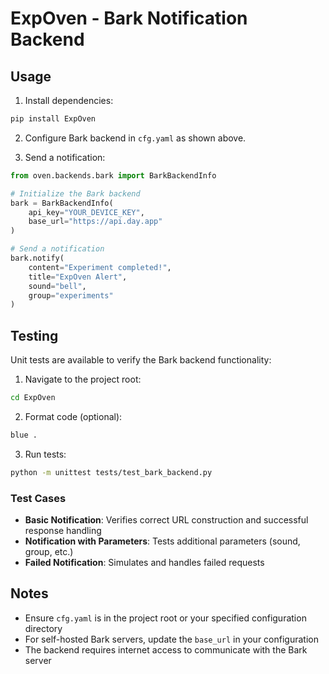 # ExpOven - Bark Notification Backend
## Usage

1. Install dependencies:
```bash
pip install ExpOven
```

2. Configure Bark backend in `cfg.yaml` as shown above.

3. Send a notification:

```python
from oven.backends.bark import BarkBackendInfo

# Initialize the Bark backend
bark = BarkBackendInfo(
    api_key="YOUR_DEVICE_KEY",
    base_url="https://api.day.app"
)

# Send a notification
bark.notify(
    content="Experiment completed!",
    title="ExpOven Alert",
    sound="bell",
    group="experiments"
)
```



## Testing

Unit tests are available to verify the Bark backend functionality:

1. Navigate to the project root:
```bash
cd ExpOven
```

2. Format code (optional):
```bash
blue .
```

3. Run tests:
```bash
python -m unittest tests/test_bark_backend.py
```

### Test Cases

- **Basic Notification**: Verifies correct URL construction and successful response handling
- **Notification with Parameters**: Tests additional parameters (sound, group, etc.)
- **Failed Notification**: Simulates and handles failed requests

## Notes

- Ensure `cfg.yaml` is in the project root or your specified configuration directory
- For self-hosted Bark servers, update the `base_url` in your configuration
- The backend requires internet access to communicate with the Bark server
```
